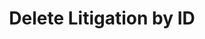 ---
title: Delete Litigation by ID
excerpt: >-
  Delete a single litigation case by ID. The user must be a contributor from the
  same organization that initially submitted a litigation record to delete it.
api:
  file: litigation.json
  operationId: deleteLitigationById
deprecated: false
hidden: false
metadata:
  title: ''
  description: ''
  robots: index
next:
  description: ''
---